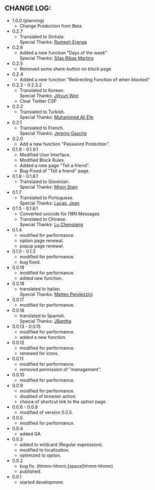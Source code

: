 CHANGE LOG:
-----------

- 1.0.0 (planning)
  - Change Production from Beta
- 0.2.7
  - Translated to Sinhala.  
    Special Thanks: [Rumesh Eranga](https://github.com/rehrumesh)
- 0.2.6
  - Added a new function "Days of the week"  
    Special Thanks: [Silas Ribas Martins](https://github.com/silasrm)
- 0.2.5
  - Removed some share-button on block page
- 0.2.4
  - Added a new function "Redirecting Function of when blocked"
- 0.2.3 - 0.2.3.2
  - Translated to Korean.  
    Special Thanks: [Jihyun Won](https://twitter.com/WonZeeeeee)
  - Clear Twitter CSP
- 0.2.2
  - Translated to Turkish.  
    Special Thanks: [Muhammed Ali Efe](https://twitter.com/MAliEFE44)
- 0.2.1
  - Translated to French.  
    Special Thanks: [Jeremy Gasche](https://github.com/jeremygasche)
- 0.2.0
  - Add a new function "Password Protection".
- 0.1.9 - 0.1.9.1
  - Modified User Interface.
  - Modified Block Rules.
  - Added a new page "Tell a friend".
  - Bug-Fixed of "Tell a friend" page.
- 0.1.8 - 0.1.8.1
  - Translated to Slovenian.  
    Special Thanks: [Mrein Stain](https://www.facebook.com/profile.php?id=100003095811907)
- 0.1.7
  - Translated to Portuguese.  
    Special Thanks: [Lucas, Jean](https://twitter.com/aleattorium)
- 0.1.5 - 0.1.6.1
  - Converted unicode for I18N Messages
  - Translated to Chinese.  
    Special Thanks: [Lu Chenqiang](https://www.facebook.com/profile.php?id=100001646680506)
- 0.1.4
  - modified for performance.
  - option page renewal.
  - popup page renewal.
- 0.1.0 - 0.1.3
  - modified for performance.
  - bug fixed.
- 0.0.19
  - modified for performance.
  - added new function.
- 0.0.18
  - translated to Italian.  
    Special Thanks: [Matteo Pendezzini](http://www.facebook.com/matteo.pendezzini)
- 0.0.17
  - modified for performance.
- 0.0.16
  - translated to Spanish.  
    Special Thanks: [JBantha](http://twitter.com/JBantha)
- 0.0.13 - 0.0.15
  - modified for performance.
  - added a new function.
- 0.0.12
  - modified for performance.
  - renewed for icons.
- 0.0.11
  - modified for performance.
  - removed permission of "management".
- 0.0.10
  - modified for performance.
- 0.0.9
  - modified for performance.
  - disabled of browser action.
  - choice of shortcut link to the option page.
- 0.0.6 - 0.0.8
  - modified of version 0.0.5.
- 0.0.5
  - modified for performance.
- 0.0.4
  - added GA.
- 0.0.3
  - added to wildcard (Regular expression).
  - modified to localization.
  - optimized to option.
- 0.0.2
  - bug fix. (hhmm-hhmm,[space]hhmm-hhmm)
  - published.
- 0.0.1
  - started development.

